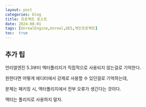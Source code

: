 ```yaml
---
layout: post
categories: blog
title: 프로젝트 포스트
date: 2024-08-01
tags: [UnrealEngine,Unreal,UE5,개인프로젝트]
toc:  true
---
```


## 추가 팁
언리얼엔진 5.3부터 액터폴리지가 직접적으로 사용되지 않는걸로 기억한다.   

원한다면 어떻게 에디터에서 강제로 사용할 수 있던걸로 기억하는데,

문제는 패키징 시, 액터폴리지에서 전부 오류가 생긴다는 것이다.

액터는 폴리지로 사용하지 말자.
